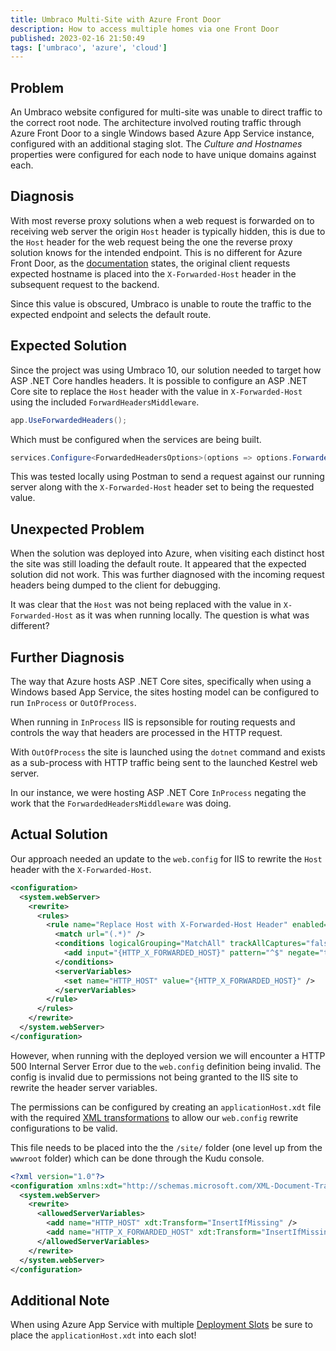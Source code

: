 ```yaml
---
title: Umbraco Multi-Site with Azure Front Door
description: How to access multiple homes via one Front Door
published: 2023-02-16 21:50:49
tags: ['umbraco', 'azure', 'cloud']
---
```


## Problem

An Umbraco website configured for multi-site was unable to direct traffic to the correct root node. The architecture involved routing traffic through Azure Front Door to a single Windows based Azure App Service instance, configured with an additional staging slot. The _Culture and Hostnames_ properties were configured for each node to have unique domains against each.

## Diagnosis

With most reverse proxy solutions when a web request is forwarded on to receiving web server the origin `Host` header is typically hidden, this is due to the `Host` header for the web request being the one the reverse proxy solution knows for the intended endpoint. This is no different for Azure Front Door, as the [documentation][front-door-headers] states, the original client requests expected hostname is placed into the `X-Forwarded-Host` header in the subsequent request to the backend.

Since this value is obscured, Umbraco is unable to route the traffic to the expected endpoint and selects the default route.

## Expected Solution

Since the project was using Umbraco 10, our solution needed to target how ASP .NET Core handles headers. It is possible to configure an ASP .NET Core site to replace the `Host` header with the value in `X-Forwarded-Host` using the included `ForwardHeadersMiddleware`.

```csharp
app.UseForwardedHeaders();
```

Which must be configured when the services are being built.

```csharp
services.Configure<ForwardedHeadersOptions>(options => options.ForwardedHeaders = ForwardedHeaders.All);
```

This was tested locally using Postman to send a request against our running server along with the `X-Forwarded-Host` header set to being the requested value.

## Unexpected Problem

When the solution was deployed into Azure, when visiting each distinct host the site was still loading the default route. It appeared that the expected solution did not work. This was further diagnosed with the incoming request headers being dumped to the client for debugging.

It was clear that the `Host` was not being replaced with the value in `X-Forwarded-Host` as it was when running locally. The question is what was different?

## Further Diagnosis

The way that Azure hosts ASP .NET Core sites, specifically when using a Windows based App Service, the sites hosting model can be configured to run `InProcess` or `OutOfProcess`.

When running in `InProcess` IIS is repsonsible for routing requests and controls the way that headers are processed in the HTTP request.

With `OutOfProcess` the site is launched using the `dotnet`  command and exists as a sub-process with HTTP traffic being sent to the launched Kestrel web server.

In our instance, we were hosting ASP .NET Core `InProcess` negating the work that the `ForwardedHeadersMiddleware` was doing.

## Actual Solution

Our approach needed an update to the `web.config` for IIS to rewrite the `Host` header with the `X-Forwarded-Host`.

```xml
<configuration>
  <system.webServer>
    <rewrite>
      <rules>
        <rule name="Replace Host with X-Forwarded-Host Header" enabled="true" stopProcessing="false">
          <match url="(.*)" />
          <conditions logicalGrouping="MatchAll" trackAllCaptures="false">
            <add input="{HTTP_X_FORWARDED_HOST}" pattern="^$" negate="true" />
          </conditions>
          <serverVariables>
            <set name="HTTP_HOST" value="{HTTP_X_FORWARDED_HOST}" />
          </serverVariables>
        </rule>
      </rules>
    </rewrite>
  </system.webServer>
</configuration>
```

However, when running with the deployed version we will encounter a HTTP 500 Internal Server Error due to the `web.config` definition being invalid. The config is invalid due to permissions not being granted to the IIS site to rewrite the header server variables.

The permissions can be configured by creating an `applicationHost.xdt` file with the required [XML transformations][xdt-transforms] to allow our `web.config` rewrite configurations to be valid.

This file needs to be placed into the the `/site/` folder (one level up from the `wwwroot` folder) which can be done through the Kudu console.

```xml
<?xml version="1.0"?>
<configuration xmlns:xdt="http://schemas.microsoft.com/XML-Document-Transform">
  <system.webServer>
    <rewrite>
      <allowedServerVariables>
        <add name="HTTP_HOST" xdt:Transform="InsertIfMissing" />
        <add name="HTTP_X_FORWARDED_HOST" xdt:Transform="InsertIfMissing" />
      </allowedServerVariables>
    </rewrite>
  </system.webServer>
</configuration>
```

## Additional Note

When using Azure App Service with multiple [Deployment Slots][deployment-slot] be sure to place the `applicationHost.xdt` into each slot!

[front-door-headers]: https://learn.microsoft.com/en-us/azure/frontdoor/front-door-http-headers-protocol#from-the-front-door-to-the-backend
[asp-net-core-forwarded-headers]: https://learn.microsoft.com/en-us/aspnet/core/host-and-deploy/proxy-load-balancer
[xdt-transforms]: https://github.com/projectkudu/kudu/wiki/Xdt-transform-samples#add-an-allowedservervariables
[deployment-slot]: https://learn.microsoft.com/en-us/azure/app-service/deploy-staging-slots